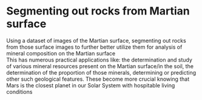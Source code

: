# Segmenting out rocks from Martian surface

Using a dataset of images of the Martian surface, segmenting out rocks from those surface images to further better utilize them for analysis of mineral composition on the Martian surface  
This has numerous practical applications like: the determination and study of various mineral resources present on the Martian surface/in the soil, the determination of the proportion of those minerals, determining or predicting other such geological features. These become more crucial knowing that Mars is the closest planet in our Solar System with hospitable living conditions
